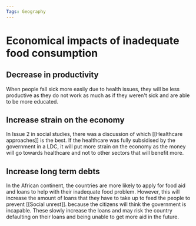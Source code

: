 ```yaml
---
Tags: Geography
---
```

# Economical impacts of inadequate food consumption
## Decrease in productivity
When people fall sick more easily due to health issues, they will be less productive as they do not work as much as if they weren't sick and are able to be more educated. 
## Increase strain on the economy
In Issue 2 in social studies, there was a discussion of which [[Healthcare approaches]] is the best. If the healthcare was fully subsidised by the government in a LDC, it will put more strain on the economy as the money will go towards healthcare and not to other sectors that will benefit more. 
## Increase long term debts
In the African continent, the countries are more likely to apply for food aid and loans to help with their inadequate food problem. However, this will increase the amount of loans that they have to take up to feed the people to prevent [[Social unrest]]. because the citizens will think the government is incapable. These slowly increase the loans and may risk the country defaulting on their loans and being unable to get more aid in the future.